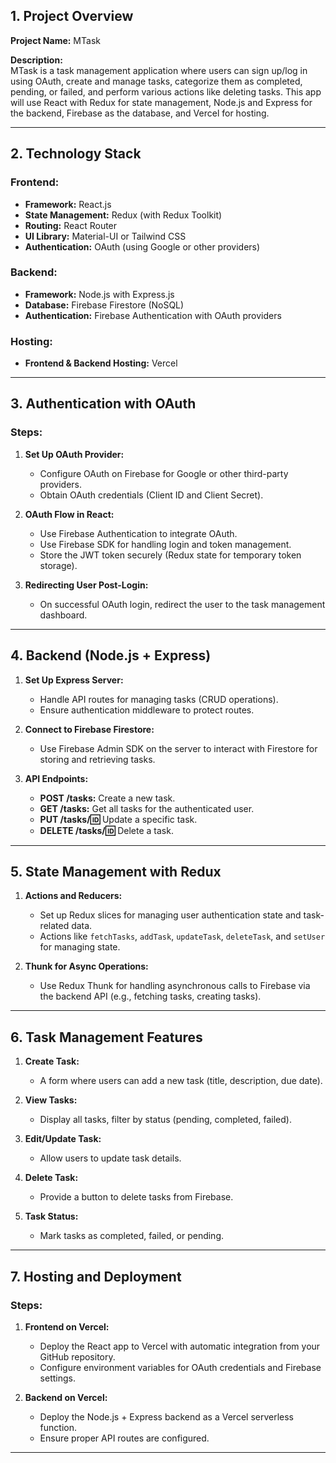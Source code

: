 ## **1. Project Overview**

**Project Name:** MTask

**Description:**  
MTask is a task management application where users can sign up/log in using OAuth, create and manage tasks, categorize them as completed, pending, or failed, and perform various actions like deleting tasks. This app will use React with Redux for state management, Node.js and Express for the backend, Firebase as the database, and Vercel for hosting.

---

## **2. Technology Stack**

### **Frontend:**
- **Framework:** React.js
- **State Management:** Redux (with Redux Toolkit)
- **Routing:** React Router
- **UI Library:** Material-UI or Tailwind CSS
- **Authentication:** OAuth (using Google or other providers)

### **Backend:**
- **Framework:** Node.js with Express.js
- **Database:** Firebase Firestore (NoSQL)
- **Authentication:** Firebase Authentication with OAuth providers

### **Hosting:**
- **Frontend & Backend Hosting:** Vercel

---

## **3. Authentication with OAuth**

### **Steps:**

1. **Set Up OAuth Provider:**
   - Configure OAuth on Firebase for Google or other third-party providers.
   - Obtain OAuth credentials (Client ID and Client Secret).

2. **OAuth Flow in React:**
   - Use Firebase Authentication to integrate OAuth.
   - Use Firebase SDK for handling login and token management.
   - Store the JWT token securely (Redux state for temporary token storage).

3. **Redirecting User Post-Login:**
   - On successful OAuth login, redirect the user to the task management dashboard.

---

## **4. Backend (Node.js + Express)**

1. **Set Up Express Server:**
   - Handle API routes for managing tasks (CRUD operations).
   - Ensure authentication middleware to protect routes.
   
2. **Connect to Firebase Firestore:**
   - Use Firebase Admin SDK on the server to interact with Firestore for storing and retrieving tasks.

3. **API Endpoints:**
   - **POST /tasks:** Create a new task.
   - **GET /tasks:** Get all tasks for the authenticated user.
   - **PUT /tasks/:id:** Update a specific task.
   - **DELETE /tasks/:id:** Delete a task.

---

## **5. State Management with Redux**

1. **Actions and Reducers:**
   - Set up Redux slices for managing user authentication state and task-related data.
   - Actions like `fetchTasks`, `addTask`, `updateTask`, `deleteTask`, and `setUser` for managing state.

2. **Thunk for Async Operations:**
   - Use Redux Thunk for handling asynchronous calls to Firebase via the backend API (e.g., fetching tasks, creating tasks).

---

## **6. Task Management Features**

1. **Create Task:** 
   - A form where users can add a new task (title, description, due date).
   
2. **View Tasks:**
   - Display all tasks, filter by status (pending, completed, failed).
   
3. **Edit/Update Task:**
   - Allow users to update task details.

4. **Delete Task:**
   - Provide a button to delete tasks from Firebase.

5. **Task Status:**
   - Mark tasks as completed, failed, or pending.

---

## **7. Hosting and Deployment**

### **Steps:**

1. **Frontend on Vercel:**
   - Deploy the React app to Vercel with automatic integration from your GitHub repository.
   - Configure environment variables for OAuth credentials and Firebase settings.

2. **Backend on Vercel:**
   - Deploy the Node.js + Express backend as a Vercel serverless function.
   - Ensure proper API routes are configured.

---